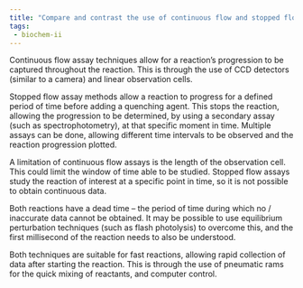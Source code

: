 ```yaml
---
title: "Compare and contrast the use of continuous flow and stopped flow methods in analysing enzyme-substrate reactions. Discuss the advantages and limitations of each approach. "
tags:
 - biochem-ii
---
```

Continuous flow assay techniques allow for a reaction’s progression to be captured throughout the reaction. This is through the use of CCD detectors (similar to a camera) and linear observation cells.  

Stopped flow assay methods allow a reaction to progress for a defined period of time before adding a quenching agent. This stops the reaction, allowing the progression to be determined, by using a secondary assay (such as spectrophotometry), at that specific moment in time. Multiple assays can be done, allowing different time intervals to be observed and the reaction progression plotted.  

A limitation of continuous flow assays is the length of the observation cell. This could limit the window of time able to be studied. Stopped flow assays study the reaction of interest at a specific point in time, so it is not possible to obtain continuous data.  

Both reactions have a dead time – the period of time during which no / inaccurate data cannot be obtained. It may be possible to use equilibrium perturbation techniques (such as flash photolysis) to overcome this, and the first millisecond of the reaction needs to also be understood.  

Both techniques are suitable for fast reactions, allowing rapid collection of data after starting the reaction. This is through the use of pneumatic rams for the quick mixing of reactants, and computer control.  
